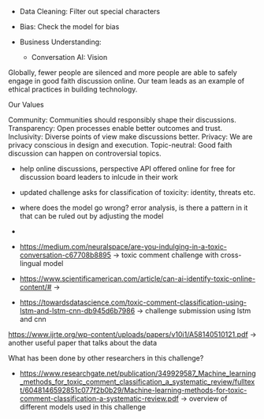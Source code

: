 - Data Cleaning: Filter out special characters
- Bias: Check the model for bias
- Business Understanding:

    - Conversation AI: Vision

Globally, fewer people are silenced and more people are able to safely engage in good faith 
discussion online. Our team leads as an example of ethical practices in building technology.

Our Values

Community: Communities should responsibly shape their discussions.
Transparency: Open processes enable better outcomes and trust.
Inclusivity: Diverse points of view make discussions better.
Privacy: We are privacy conscious in design and execution.
Topic-neutral: Good faith discussion can happen on controversial topics.

- help online discussions, perspective API offered online for free for discussion board leaders to inlcude in their work
- updated challenge asks for classification of toxicity: identity, threats etc.
- where does the model go wrong? error analysis, is there a pattern in it that can be ruled out by adjusting the model
- 


- https://medium.com/neuralspace/are-you-indulging-in-a-toxic-conversation-c67708b8895
    -> toxic comment challenge with cross-lingual model

- https://www.scientificamerican.com/article/can-ai-identify-toxic-online-content/#
    -> 
    
- https://towardsdatascience.com/toxic-comment-classification-using-lstm-and-lstm-cnn-db945d6b7986
    -> challenge submission using lstm and cnn
    
https://www.ijrte.org/wp-content/uploads/papers/v10i1/A58140510121.pdf
    -> another useful paper that talks about the data


What has been done by other researchers in this challenge? 
- https://www.researchgate.net/publication/349929587_Machine_learning_methods_for_toxic_comment_classification_a_systematic_review/fulltext/6048146592851c077f2b0b29/Machine-learning-methods-for-toxic-comment-classification-a-systematic-review.pdf
     -> overview of different models used in this challenge


